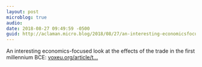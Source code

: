 ```yaml
---
layout: post
microblog: true
audio: 
date: 2018-08-27 09:49:59 -0500
guid: http://aclaman.micro.blog/2018/08/27/an-interesting-economicsfocused.html
---
```

An interesting economics-focused look at the effects of the trade in the first millennium BCE: [voxeu.org/article/t...](https://voxeu.org/article/trade-and-growth-iron-age)
